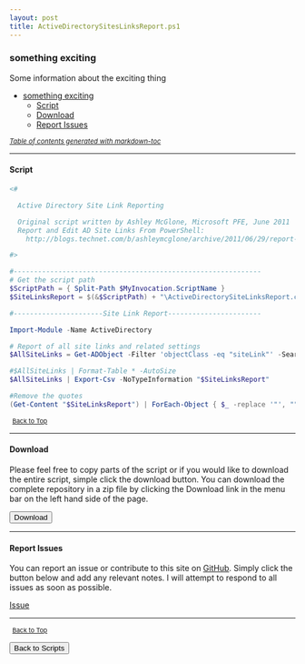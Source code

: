 ```yaml
---
layout: post
title: ActiveDirectorySitesLinksReport.ps1
---
```


### something exciting

Some information about the exciting thing

- [something exciting](#something-exciting)
  - [Script](#script)
  - [Download](#download)
  - [Report Issues](#report-issues)

<small><i><a href='http://ecotrust-canada.github.io/markdown-toc/'>Table of contents generated with markdown-toc</a></i></small>

---

#### Script

```powershell
<#

  Active Directory Site Link Reporting

  Original script written by Ashley McGlone, Microsoft PFE, June 2011
  Report and Edit AD Site Links From PowerShell:
    http://blogs.technet.com/b/ashleymcglone/archive/2011/06/29/report-and-edit-ad-site-links-from-powershell-turbo-your-ad-replication.aspx

#>

#-------------------------------------------------------------
# Get the script path
$ScriptPath = { Split-Path $MyInvocation.ScriptName }
$SiteLinksReport = $(&$ScriptPath) + "\ActiveDirectorySiteLinksReport.csv"

#----------------------Site Link Report-----------------------

Import-Module -Name ActiveDirectory

# Report of all site links and related settings
$AllSiteLinks = Get-ADObject -Filter 'objectClass -eq "siteLink"' -Searchbase (Get-ADRootDSE).ConfigurationNamingContext -Property Description, Options, Cost, ReplInterval, SiteList, Schedule | Select-Object Name, Description, @{Name = "SiteCount"; Expression = { $_.SiteList.Count } }, Cost, ReplInterval, @{Name = "Schedule"; Expression = { If ($_.Schedule) { If (($_.Schedule -Join " ").Contains("240")) { "NonDefault" }Else { "24x7" } }Else { "24x7" } } }, Options

#$AllSiteLinks | Format-Table * -AutoSize
$AllSiteLinks | Export-Csv -NoTypeInformation "$SiteLinksReport"

#Remove the quotes
(Get-Content "$SiteLinksReport") | ForEach-Object { $_ -replace '"', "" } | Out-File "$SiteLinksReport" -Force -Encoding ascii
```

<span style="font-size:11px;"><a href="#"><i class="fas fa-caret-up" aria-hidden="true" style="color: white; margin-right:5px;"></i>Back to Top</a></span>

---

#### Download

Please feel free to copy parts of the script or if you would like to download the entire script, simple click the download button. You can download the complete repository in a zip file by clicking the Download link in the menu bar on the left hand side of the page.

<button class="btn" type="submit" onclick="window.open('/PowerShell/scripts/activeDirectory/ActiveDirectorySitesLinksReport.ps1')">
    <i class="fa fa-cloud-download-alt">
    </i>
        Download
</button>

---

#### Report Issues

You can report an issue or contribute to this site on <a href="https://github.com/BanterBoy/scripts-blog/issues">GitHub</a>. Simply click the button below and add any relevant notes. I will attempt to respond to all issues as soon as possible.

<!-- Place this tag where you want the button to render. -->

<a class="github-button" href="https://github.com/BanterBoy/scripts-blog/issues/new?title=ActiveDirectorySitesLinksReport.ps1&body=There is a problem with this function. Please find details below." data-show-count="true" aria-label="Issue BanterBoy/scripts-blog on GitHub">Issue</a>

---

<span style="font-size:11px;"><a href="#"><i class="fas fa-caret-up" aria-hidden="true" style="color: white; margin-right:5px;"></i>Back to Top</a></span>

<a href="/menu/_pages/scripts.html">
    <button class="btn">
        <i class='fas fa-reply'>
        </i>
            Back to Scripts
    </button>
</a>

[1]: http://ecotrust-canada.github.io/markdown-toc
[2]: https://github.com/googlearchive/code-prettify
